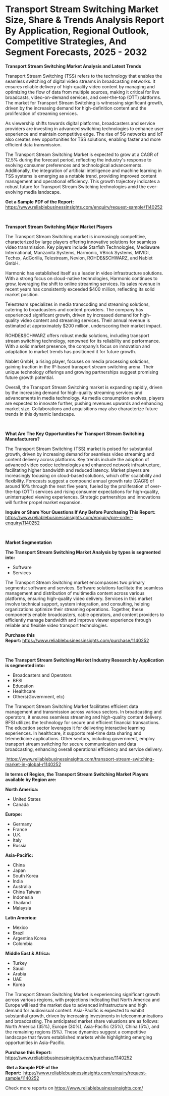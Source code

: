 <p><h1>Transport Stream Switching Market Size, Share & Trends Analysis Report By Application, Regional Outlook, Competitive Strategies, And Segment Forecasts, 2025 - 2032</h1></p><p><strong>Transport Stream Switching Market Analysis and Latest Trends</strong></p>
<p><p>Transport Stream Switching (TSS) refers to the technology that enables the seamless switching of digital video streams in broadcasting networks. It ensures reliable delivery of high-quality video content by managing and optimizing the flow of data from multiple sources, making it critical for live broadcasts, video-on-demand services, and over-the-top (OTT) platforms. The market for Transport Stream Switching is witnessing significant growth, driven by the increasing demand for high-definition content and the proliferation of streaming services. </p><p>As viewership shifts towards digital platforms, broadcasters and service providers are investing in advanced switching technologies to enhance user experience and maintain competitive edge. The rise of 5G networks and IoT also creates new opportunities for TSS solutions, enabling faster and more efficient data transmission. </p><p>The Transport Stream Switching Market is expected to grow at a CAGR of 12.5% during the forecast period, reflecting the industry's response to evolving consumer preferences and technological advancements. Additionally, the integration of artificial intelligence and machine learning in TSS systems is emerging as a notable trend, providing improved content management and operational efficiency. This growth trajectory indicates a robust future for Transport Stream Switching technologies amid the ever-evolving media landscape.</p></p>
<p><strong>Get a Sample PDF of the Report:&nbsp;</strong> <a href="https://www.reliablebusinessinsights.com/enquiry/request-sample/1140252?utm_campaign=3283&utm_medium=2&utm_source=Github&utm_content=ia&utm_term=25032025&utm_id=transport-stream-switching">https://www.reliablebusinessinsights.com/enquiry/request-sample/1140252</a></p>
<p>&nbsp;</p>
<p><strong>Transport Stream Switching Major Market Players</strong></p>
<p><p>The Transport Stream Switching market is increasingly competitive, characterized by large players offering innovative solutions for seamless video transmission. Key players include Starfish Technologies, Mediaware International, Manzanita Systems, Harmonic, VBrick Systems, MIVIDI, Techex, AdGorilla, Telestream, Nevion, ROHDE&SCHWARZ, and Nablet GmbH.</p><p>Harmonic has established itself as a leader in video infrastructure solutions. With a strong focus on cloud-native technologies, Harmonic continues to grow, leveraging the shift to online streaming services. Its sales revenue in recent years has consistently exceeded $400 million, reflecting its solid market position.</p><p>Telestream specializes in media transcoding and streaming solutions, catering to broadcasters and content providers. The company has experienced significant growth, driven by increased demand for high-quality video content and streaming services. Their annual revenue is estimated at approximately $200 million, underscoring their market impact.</p><p>ROHDE&SCHWARZ offers robust media solutions, including transport stream switching technology, renowned for its reliability and performance. With a solid market presence, the company’s focus on innovation and adaptation to market trends has positioned it for future growth.</p><p>Nablet GmbH, a rising player, focuses on media processing solutions, gaining traction in the IP-based transport stream switching arena. Their unique technology offerings and growing partnerships suggest promising future growth potential.</p><p>Overall, the Transport Stream Switching market is expanding rapidly, driven by the increasing demand for high-quality streaming services and advancements in media technology. As media consumption evolves, players are expected to innovate further, pushing revenues upwards and enhancing market size. Collaborations and acquisitions may also characterize future trends in this dynamic landscape.</p></p>
<p>&nbsp;</p>
<p><strong>What Are The Key Opportunities For Transport Stream Switching Manufacturers?</strong></p>
<p><p>The Transport Stream Switching (TSS) market is poised for substantial growth, driven by increasing demand for seamless video streaming and content delivery across platforms. Key trends include the adoption of advanced video codec technologies and enhanced network infrastructure, facilitating higher bandwidth and reduced latency. Market players are increasingly focusing on cloud-based solutions, which offer scalability and flexibility. Forecasts suggest a compound annual growth rate (CAGR) of around 10% through the next five years, fueled by the proliferation of over-the-top (OTT) services and rising consumer expectations for high-quality, uninterrupted viewing experiences. Strategic partnerships and innovations will further propel market expansion.</p></p>
<p><strong>Inquire or Share Your Questions If Any Before Purchasing This Report:</strong> <a href="https://www.reliablebusinessinsights.com/enquiry/pre-order-enquiry/1140252?utm_campaign=3283&utm_medium=2&utm_source=Github&utm_content=ia&utm_term=25032025&utm_id=transport-stream-switching">https://www.reliablebusinessinsights.com/enquiry/pre-order-enquiry/1140252</a></p>
<p>&nbsp;</p>
<p><strong>Market Segmentation</strong></p>
<p><strong>The Transport Stream Switching Market Analysis by types is segmented into:</strong></p>
<p><ul><li>Software</li><li>Services</li></ul></p>
<p><p>The Transport Stream Switching market encompasses two primary segments: software and services. Software solutions facilitate the seamless management and distribution of multimedia content across various platforms, ensuring high-quality video delivery. Services in this market involve technical support, system integration, and consulting, helping organizations optimize their streaming operations. Together, these components enable broadcasters, cable operators, and content providers to efficiently manage bandwidth and improve viewer experience through reliable and flexible video transport technologies.</p></p>
<p><strong>Purchase this Report:&nbsp;</strong><a href="https://www.reliablebusinessinsights.com/purchase/1140252?utm_campaign=3283&utm_medium=2&utm_source=Github&utm_content=ia&utm_term=25032025&utm_id=transport-stream-switching">https://www.reliablebusinessinsights.com/purchase/1140252</a></p>
<p>&nbsp;</p>
<p><strong>The Transport Stream Switching Market Industry Research by Application is segmented into:</strong></p>
<p><ul><li>Broadcasters and Operators</li><li>BFSI</li><li>Education</li><li>Healthcare</li><li>Others(Government, etc)</li></ul></p>
<p><p>The Transport Stream Switching Market facilitates efficient data management and transmission across various sectors. In broadcasting and operators, it ensures seamless streaming and high-quality content delivery. BFSI utilizes the technology for secure and efficient financial transactions. The education sector leverages it for delivering interactive learning experiences. In healthcare, it supports real-time data sharing and telemedicine applications. Other sectors, including government, employ transport stream switching for secure communication and data broadcasting, enhancing overall operational efficiency and service delivery.</p></p>
<p><a href="https://www.reliablebusinessinsights.com/transport-stream-switching-market-in-global-r1140252?utm_campaign=3283&utm_medium=2&utm_source=Github&utm_content=ia&utm_term=25032025&utm_id=transport-stream-switching">&nbsp;https://www.reliablebusinessinsights.com/transport-stream-switching-market-in-global-r1140252</a></p>
<p><strong>In terms of Region, the Transport Stream Switching Market Players available by Region are:</strong></p>
<p>
    <p> <strong> North America: </strong>
        <ul>
            <li>United States</li>
            <li>Canada</li>
        </ul>
        </p> 
    <p> <strong> Europe: </strong>
        <ul>
            <li>Germany</li>
            <li>France</li>
            <li>U.K.</li>
            <li>Italy</li>
            <li>Russia</li>
        </ul>
        </p> 
    <p> <strong> Asia-Pacific: </strong>
        <ul>
            <li>China</li>
            <li>Japan</li>
            <li>South Korea</li>
            <li>India</li>
            <li>Australia</li>
            <li>China Taiwan</li>
            <li>Indonesia</li>
            <li>Thailand</li>
            <li>Malaysia</li>
        </ul>
        </p> 
    <p> <strong> Latin America: </strong>
        <ul>
            <li>Mexico</li>
            <li>Brazil</li>
            <li>Argentina Korea</li>
            <li>Colombia</li>
        </ul>
        </p> 
    <p> <strong> Middle East & Africa: </strong>
        <ul>
            <li>Turkey</li>
            <li>Saudi</li>
            <li>Arabia</li>
            <li>UAE</li>
            <li>Korea</li>
        </ul>
    </p>
    </p>
<p><p>The Transport Stream Switching Market is experiencing significant growth across various regions, with projections indicating that North America and Europe will lead the market due to advanced infrastructure and high demand for audiovisual content. Asia-Pacific is expected to exhibit substantial growth, driven by increasing investments in telecommunications and broadcasting. The anticipated market share valuations are as follows: North America (35%), Europe (30%), Asia-Pacific (25%), China (5%), and the remaining regions (5%). These dynamics suggest a competitive landscape that favors established markets while highlighting emerging opportunities in Asia-Pacific.</p></p>
<p><strong>Purchase this Report: </strong><a href="https://www.reliablebusinessinsights.com/purchase/1140252?utm_campaign=3283&utm_medium=2&utm_source=Github&utm_content=ia&utm_term=25032025&utm_id=transport-stream-switching">https://www.reliablebusinessinsights.com/purchase/1140252</a></p>
<p>&nbsp;<strong>Get a Sample PDF of the Report:&nbsp;&nbsp;</strong><a href="https://www.reliablebusinessinsights.com/enquiry/request-sample/1140252?utm_campaign=3283&utm_medium=2&utm_source=Github&utm_content=ia&utm_term=25032025&utm_id=transport-stream-switching">https://www.reliablebusinessinsights.com/enquiry/request-sample/1140252</a></p>
<p><strong></strong></p>
<p>Check more reports on <a href="https://www.reliablebusinessinsights.com/?utm_campaign=3283&utm_medium=2&utm_source=Github&utm_content=ia&utm_term=25032025&utm_id=transport-stream-switching">https://www.reliablebusinessinsights.com/</a></p>